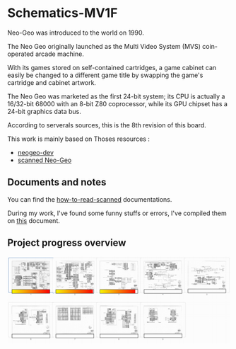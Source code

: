 # Schematics-MV1F
 
Neo-Geo was introduced to the world on 1990.

The Neo Geo originally launched as the Multi Video System (MVS) coin-operated arcade machine. 

With its games stored on self-contained cartridges, a game cabinet can easily be changed to a different game title by swapping the game's cartridge and cabinet artwork.

The Neo Geo was marketed as the first 24-bit system; its CPU is actually a 16/32-bit 68000 with an 8-bit Z80 coprocessor, while its GPU chipset has a 24-bit graphics data bus. 

According to serverals sources, this is the 8th revision of this board.

This work is mainly based on Thoses resources :

- [neogeo-dev](https://wiki.neogeodev.org/index.php)
- [scanned Neo-Geo](https://www.mvs-scans.com/index.php/Main_Page)

## Documents and notes

You can find the [how-to-read-scanned](docs/schematics-reading.md) documentations.

During my work, I've found some funny stuffs or errors, I've compiled them on [this](docs/schematics-errors.md) document.

## Project progress overview

![Project progress Overview](/img/project-progress.png)

